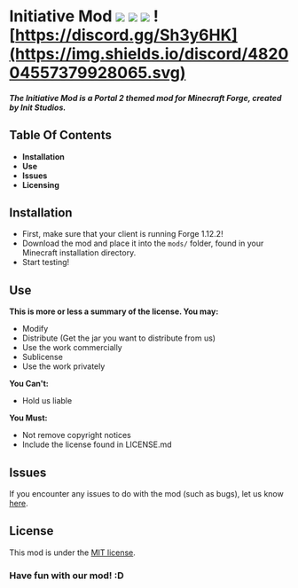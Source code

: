 # Initiative Mod ![](https://img.shields.io/badge/InitStudios-Official-brightgreen.svg) ![](https://img.shields.io/badge/Minecraft-1.12.2-green.svg) [![](https://img.shields.io/github/license/Asc4Yin/InitiativeMod.svg)](https://github.com/Asc4Yin/InitiativeMod/LICENSE.md) ![https://discord.gg/Sh3y6HK](https://img.shields.io/discord/482004557379928065.svg)

##### The Initiative Mod is a Portal 2 themed mod for Minecraft Forge, created by Init Studios.

## Table Of Contents

- **Installation**
- **Use**
- **Issues**
- **Licensing**

## Installation

- First, make sure that your client is running Forge 1.12.2!
- Download the mod and place it into the ```mods/``` folder, found in your Minecraft installation directory.
- Start testing!

## Use

**This is more or less a summary of the license. You may:**

- Modify
- Distribute (Get the jar you want to distribute from us)
- Use the work commercially
- Sublicense
- Use the work privately

**You Can't:**

- Hold us liable

**You Must:**

- Not remove copyright notices
- Include the license found in LICENSE.md

## Issues

If you encounter any issues to do with the mod (such as bugs), let us know [here](https://github.com/Asc4Yin/InitiativeMod/issues).

## License

This mod is under the [MIT license](https://github.com/Asc4Yin/InitiativeMod/LICENSE.md).

### Have fun with our mod! :D
